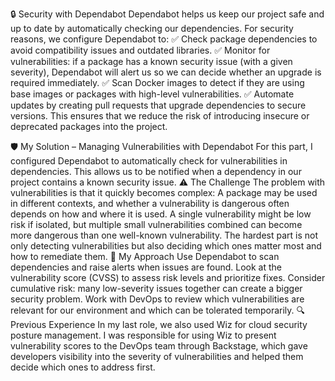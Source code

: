 🔒 Security with Dependabot
Dependabot helps us keep our project safe and up to date by automatically checking our dependencies.
For security reasons, we configure Dependabot to:
✅ Check package dependencies to avoid compatibility issues and outdated libraries.
✅ Monitor for vulnerabilities: if a package has a known security issue (with a given severity), Dependabot will alert us so we can decide whether an upgrade is required immediately.
✅ Scan Docker images to detect if they are using base images or packages with high-level vulnerabilities.
✅ Automate updates by creating pull requests that upgrade dependencies to secure versions.
This ensures that we reduce the risk of introducing insecure or deprecated packages into the project.


🛡️ My Solution – Managing Vulnerabilities with Dependabot
For this part, I configured Dependabot to automatically check for vulnerabilities in dependencies.
This allows us to be notified when a dependency in our project contains a known security issue.
⚠️ The Challenge
The problem with vulnerabilities is that it quickly becomes complex:
A package may be used in different contexts, and whether a vulnerability is dangerous often depends on how and where it is used.
A single vulnerability might be low risk if isolated, but multiple small vulnerabilities combined can become more dangerous than one well-known vulnerability.
The hardest part is not only detecting vulnerabilities but also deciding which ones matter most and how to remediate them.
🎯 My Approach
Use Dependabot to scan dependencies and raise alerts when issues are found.
Look at the vulnerability score (CVSS) to assess risk levels and prioritize fixes.
Consider cumulative risk: many low-severity issues together can create a bigger security problem.
Work with DevOps to review which vulnerabilities are relevant for our environment and which can be tolerated temporarily.
🔍 Previous Experience
In my last role, we also used Wiz for cloud security posture management.
I was responsible for using Wiz to present vulnerability scores to the DevOps team through Backstage, which gave developers visibility into the severity of vulnerabilities and helped them decide which ones to address first.

